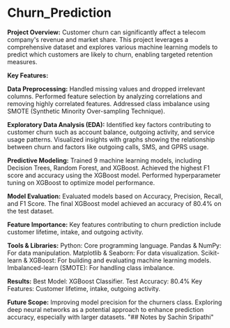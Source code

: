 # Churn_Prediction

**Project Overview:**
Customer churn can significantly affect a telecom company's revenue and market share. This project leverages a comprehensive dataset and explores various machine learning models to predict which customers are likely to churn, enabling targeted retention measures.

**Key Features:**

**Data Preprocessing:**
Handled missing values and dropped irrelevant columns.
Performed feature selection by analyzing correlations and removing highly correlated features.
Addressed class imbalance using SMOTE (Synthetic Minority Over-sampling Technique).

**Exploratory Data Analysis (EDA):**
Identified key factors contributing to customer churn such as account balance, outgoing activity, and service usage patterns.
Visualized insights with graphs showing the relationship between churn and factors like outgoing calls, SMS, and GPRS usage.

**Predictive Modeling:**
Trained 9 machine learning models, including Decision Trees, Random Forest, and XGBoost.
Achieved the highest F1 score and accuracy using the XGBoost model.
Performed hyperparameter tuning on XGBoost to optimize model performance.

**Model Evaluation:**
Evaluated models based on Accuracy, Precision, Recall, and F1 Score.
The final XGBoost model achieved an accuracy of 80.4% on the test dataset.

**Feature Importance:**
Key features contributing to churn prediction include customer lifetime, intake, and outgoing activity.

**Tools & Libraries:**
Python: Core programming language.
Pandas & NumPy: For data manipulation.
Matplotlib & Seaborn: For data visualization.
Scikit-learn & XGBoost: For building and evaluating machine learning models.
Imbalanced-learn (SMOTE): For handling class imbalance.

**Results:**
Best Model: XGBoost Classifier.
Test Accuracy: 80.4%
Key Features: Customer lifetime, intake, outgoing activity.

**Future Scope:**
Improving model precision for the churners class.
Exploring deep neural networks as a potential approach to enhance prediction accuracy, especially with larger datasets.
"## Notes by Sachin Sripathi" 
